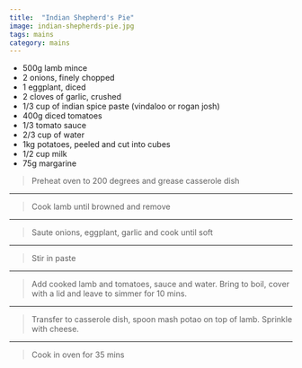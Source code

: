 ```yaml
---
title:  "Indian Shepherd's Pie"
image: indian-shepherds-pie.jpg
tags: mains
category: mains
---
```


* 500g lamb mince
* 2 onions, finely chopped
* 1 eggplant, diced
* 2 cloves of garlic, crushed
* 1/3 cup of indian spice paste (vindaloo or rogan josh)
* 400g diced tomatoes
* 1/3 tomato sauce
* 2/3 cup of water
* 1kg potatoes, peeled and cut into cubes
* 1/2 cup milk
* 75g margarine


> Preheat oven to 200 degrees and grease casserole dish

---

> Cook lamb until browned and remove

---

> Saute onions, eggplant, garlic and cook until soft

---

> Stir in paste

---

> Add cooked lamb and tomatoes, sauce and water. Bring to boil, cover with a lid and leave to simmer for 10 mins.

---

> Transfer to casserole dish, spoon mash potao on top of lamb. Sprinkle with cheese.

---

> Cook in oven for 35 mins

